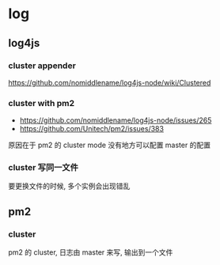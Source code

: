 # log

## log4js

### cluster appender
https://github.com/nomiddlename/log4js-node/wiki/Clustered

### cluster with pm2
- https://github.com/nomiddlename/log4js-node/issues/265
- https://github.com/Unitech/pm2/issues/383

原因在于 pm2 的 cluster mode 没有地方可以配置 master 的配置

### cluster 写同一文件

要更换文件的时候, 多个实例会出现错乱

## pm2

### cluster
pm2 的 cluster, 日志由 master 来写, 输出到一个文件

### 